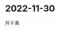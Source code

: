 # 2022-11-30

共 0 条

<!-- BEGIN WEIBO -->
<!-- 最后更新时间 Wed Nov 30 2022 06:13:12 GMT+0800 (China Standard Time) -->

<!-- END WEIBO -->
